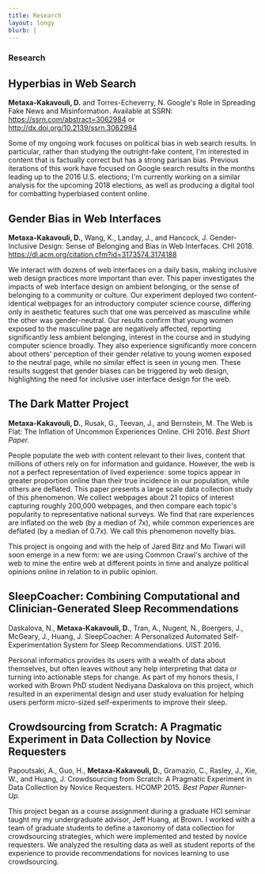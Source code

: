 ```yaml
---
title: Research
layout: longy
blurb: |
---
```


### Research

## Hyperbias in Web Search
**Metaxa-Kakavouli, D.** and Torres-Echeverry, N. Google's Role in Spreading Fake News and Misinformation. Available at SSRN: https://ssrn.com/abstract=3062984 or http://dx.doi.org/10.2139/ssrn.3062984

Some of my ongoing work focuses on political bias in web search results. In particular, rather than studying the outright-fake content, I'm interested in content that is factually correct but has a strong parisan bias. Previous iterations of this work have focused on Google search results in the months leading up to the 2016 U.S. elections; I'm currently working on a similar analysis for the upcoming 2018 elections, as well as producing a digital tool for combatting hyperbiased content online. 

## Gender Bias in Web Interfaces
**Metaxa-Kakavouli, D.**, Wang, K., Landay, J., and Hancock, J. Gender-Inclusive Design: Sense of Belonging and Bias in Web Interfaces. CHI 2018. https://dl.acm.org/citation.cfm?id=3173574.3174188

We interact with dozens of web interfaces on a daily basis, making inclusive web design practices more important than ever. This paper investigates the impacts of web interface design on ambient belonging, or the sense of belonging to a community or culture. Our experiment deployed two content-identical webpages for an introductory computer science course, differing only in aesthetic features such that one was perceived as masculine while the other was gender-neutral. Our results confirm that young women exposed to the masculine page are negatively affected, reporting significantly less ambient belonging, interest in the course and in studying computer science broadly. They also experience significantly more concern about others’ perception of their gender relative to young women exposed to the neutral page, while no similar effect is seen in young men. These results suggest that gender biases can be triggered by web design, highlighting the need for inclusive user interface design for the web.

## The Dark Matter Project
**Metaxa-Kakavouli, D.**, Rusak, G., Teevan, J., and Bernstein, M. The Web is Flat: The Inflation of Uncommon Experiences Online. CHI 2016. _Best Short Paper._

People populate the web with content relevant to their lives, content that millions of others rely on for information and guidance. However, the web is not a perfect representation of lived experience: some topics appear in greater proportion online than their true incidence in our population, while others are deflated. This paper presents a large scale data collection study of this phenomenon. We collect webpages about 21 topics of interest capturing roughly 200,000 webpages, and then compare each topic's popularity to representative national surveys. We find that rare experiences are inflated on the web (by a median of 7x), while common experiences are deflated (by a median of 0.7x). We call this phenomenon novelty bias.

This project is ongoing and with the help of Jared Bitz and Mo Tiwari will soon emerge in a new form: we are using Common Crawl's archive of the web to mine the entire web at different points in time and analyze political opinions online in relation to in public opinion. 

## SleepCoacher: Combining Computational and Clinician-Generated Sleep Recommendations
Daskalova, N., **Metaxa-Kakavouli, D.**, Tran, A., Nugent, N., Boergers, J., McGeary, J., Huang, J. SleepCoacher: A Personalized Automated Self-Experimentation System for Sleep Recommendations. UIST 2016.

Personal informatics provides its users with a wealth of data about themselves, but often leaves without any help interpreting that data or turning into actionable steps for change. As part of my honors thesis, I worked with Brown PhD student Nediyana Daskalova on this project, which resulted in an experimental design and user study evaluation for helping users perform micro-sized self-experiments to improve their sleep. 

## Crowdsourcing from Scratch: A Pragmatic Experiment in Data Collection by Novice Requesters
Papoutsaki, A., Guo, H., **Metaxa-Kakavouli, D.**, Gramazio, C., Rasley, J., Xie, W., and Huang, J. Crowdsourcing from Scratch: A Pragmatic Experiment in Data Collection by Novice Requesters. HCOMP 2015. _Best Paper Runner-Up._

This project began as a course assignment during a graduate HCI seminar taught my my undergraduate advisor, Jeff Huang, at Brown. I worked with a team of graduate students to define a taxonomy of data collection for crowdsourcing strategies, which were implemented and tested by novice requesters. We analyzed the resulting data as well as student reports of the experience to provide recommendations for novices learning to use crowdsourcing. 